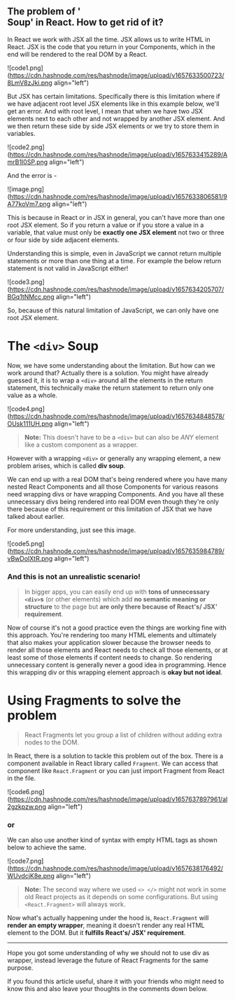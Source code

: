 ## The problem of  '<div> Soup' in React. How to get rid of it?

In React we work with JSX all the time. JSX allows us to write HTML in React. JSX is the code that you return in your Components, which in the end will be rendered to the real DOM by a React.



![code1.png](https://cdn.hashnode.com/res/hashnode/image/upload/v1657633500723/8LmV8zJki.png align="left")


But JSX has certain limitations. Specifically there is this limitation where if we have adjacent root level JSX elements like in this example below, we'll get an error. And with root level, I mean that when we have two JSX elements next to each other and not wrapped by another JSX element. And we then return these side by side JSX elements or we try to store them in variables.


![code2.png](https://cdn.hashnode.com/res/hashnode/image/upload/v1657633415289/AmrB1I0SP.png align="left")

And the error is -

![image.png](https://cdn.hashnode.com/res/hashnode/image/upload/v1657633806581/9A77koVm7.png align="left")


This is because in React or in JSX in general, you can't have more than one root JSX element. So if you return a value or if you store a value in a variable, that value must only be **exactly one JSX element** not two or three or four side by side adjacent elements.

Understanding this is simple, even in JavaScript we cannot return multiple statements or more than one thing at a time. For example the below return statement is not valid in JavaScript either!


![code3.png](https://cdn.hashnode.com/res/hashnode/image/upload/v1657634205707/BGq1tNMcc.png align="left")

So, because of this natural limitation of JavaScript, we can only have one root JSX element.


# The `<div>` Soup

Now, we have some understanding about the limitation. But how can we work around that? Actually there is a solution. You might have already guessed it, it is to wrap a `<div>` around all the elements in the return statement, this technically make the return statement to return only one value as a whole.


![code4.png](https://cdn.hashnode.com/res/hashnode/image/upload/v1657634848578/OUsk111UH.png align="left")

> **Note:** This doesn't have to be a `<div>` but can also be *ANY* element like a custom component as a wrapper.

However with a wrapping `<div>` or generally any wrapping element, a new problem arises, which is called **div soup**.

We can end up with a real DOM that's being rendered where you have many nested React Components and all those Components for various reasons need wrapping divs or have wrapping Components. And you have all these unnecessary divs being rendered into real DOM even though they're only there because of this requirement or this limitation of JSX that we have talked about earlier.

For more understanding, just see this image.


![code5.png](https://cdn.hashnode.com/res/hashnode/image/upload/v1657635984789/vBwDoIXtR.png align="left")


### And this is not an unrealistic scenario!

> In bigger apps, you can easily end up with **tons of unnecessary `<div>`s** (or other elements) which add **no semantic meaning or structure** to the page but **are only there because of React's/ JSX' requirement**.

Now of course it's not a good practice even the things are working fine with this approach. You're rendering too many HTML elements and ultimately that also makes your application slower because the browser needs to render all those elements and React needs to check all those elements, or at least some of those elements if content needs to change. So rendering unnecessary content is generally never a good idea in programming. Hence this wrapping div or this wrapping element approach is **okay but not ideal**.

# Using Fragments to solve the problem

> React Fragments let you group a list of children without adding extra nodes to the DOM.

In React, there is a solution to tackle this problem out of the box. There is a component available in React library called `Fragment`. We can access that component like `React.Fragment` or you can just import Fragment from React in the file. 


![code6.png](https://cdn.hashnode.com/res/hashnode/image/upload/v1657637897961/al2gzkpzw.png align="left")

### or

We can also use another kind of syntax with empty HTML tags as shown below to achieve the same.


![code7.png](https://cdn.hashnode.com/res/hashnode/image/upload/v1657638176492/WUvdcjK8e.png align="left")


> **Note:** The second way where we used `<> </>` might not work in some old React projects as it depends on some configurations. But using `<React.Fragment>` will always work.

Now what's actually happening under the hood is, `React.Fragment` will **render an empty wrapper**, meaning it doesn't render any real HTML element to the DOM. But it **fulfills React's/ JSX' requirement**.

-----------------------------------------------------------------

Hope you got some understanding of why we should not to use div as wrapper, instead leverage the future of React Fragments for the same purpose. 

If you found this article useful, share it with your friends who might need to know this and also leave your thoughts in the comments down below.



